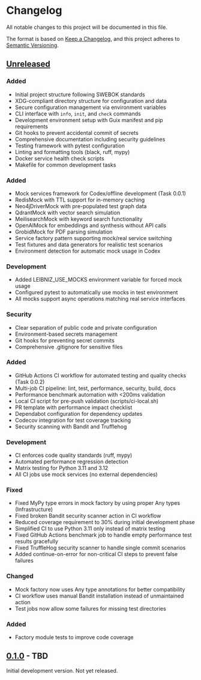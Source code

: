 # Changelog

All notable changes to this project will be documented in this file.

The format is based on [Keep a Changelog](https://keepachangelog.com/en/1.0.0/),
and this project adheres to [Semantic Versioning](https://semver.org/spec/v2.0.0.html).

## [Unreleased]

### Added
- Initial project structure following SWEBOK standards
- XDG-compliant directory structure for configuration and data
- Secure configuration management via environment variables
- CLI interface with `info`, `init`, and `check` commands
- Development environment setup with Guix manifest and pip requirements
- Git hooks to prevent accidental commit of secrets
- Comprehensive documentation including security guidelines
- Testing framework with pytest configuration
- Linting and formatting tools (black, ruff, mypy)
- Docker service health check scripts
- Makefile for common development tasks

### Added
- Mock services framework for Codex/offline development (Task 0.0.1)
- RedisMock with TTL support for in-memory caching
- Neo4jDriverMock with pre-populated test graph data
- QdrantMock with vector search simulation
- MeilisearchMock with keyword search functionality
- OpenAIMock for embeddings and synthesis without API calls
- GrobidMock for PDF parsing simulation
- Service factory pattern supporting mock/real service switching
- Test fixtures and data generators for realistic test scenarios
- Environment detection for automatic mock usage in Codex

### Development
- Added LEIBNIZ_USE_MOCKS environment variable for forced mock usage
- Configured pytest to automatically use mocks in test environment
- All mocks support async operations matching real service interfaces

### Security
- Clear separation of public code and private configuration
- Environment-based secrets management
- Git hooks for preventing secret commits
- Comprehensive .gitignore for sensitive files

### Added
- GitHub Actions CI workflow for automated testing and quality checks (Task 0.0.2)
- Multi-job CI pipeline: lint, test, performance, security, build, docs
- Performance benchmark automation with <200ms validation
- Local CI script for pre-push validation (scripts/ci-local.sh)
- PR template with performance impact checklist
- Dependabot configuration for dependency updates
- Codecov integration for test coverage tracking
- Security scanning with Bandit and Trufflehog

### Development
- CI enforces code quality standards (ruff, mypy)
- Automated performance regression detection
- Matrix testing for Python 3.11 and 3.12
- All CI jobs use mock services (no external dependencies)

### Fixed
- Fixed MyPy type errors in mock factory by using proper Any types (Infrastructure)
- Fixed broken Bandit security scanner action in CI workflow
- Reduced coverage requirement to 30% during initial development phase
- Simplified CI to use Python 3.11 only instead of matrix testing
- Fixed GitHub Actions benchmark job to handle empty performance test results gracefully
- Fixed TruffleHog security scanner to handle single commit scenarios
- Added continue-on-error for non-critical CI steps to prevent false failures

### Changed
- Mock factory now uses Any type annotations for better compatibility
- CI workflow uses manual Bandit installation instead of unmaintained action
- Test jobs now allow some failures for missing test directories

### Added
- Factory module tests to improve code coverage

## [0.1.0] - TBD

Initial development version. Not yet released.

[Unreleased]: https://github.com/b-vitamins/leibniz/compare/v0.1.0...HEAD
[0.1.0]: https://github.com/b-vitamins/leibniz/releases/tag/v0.1.0
